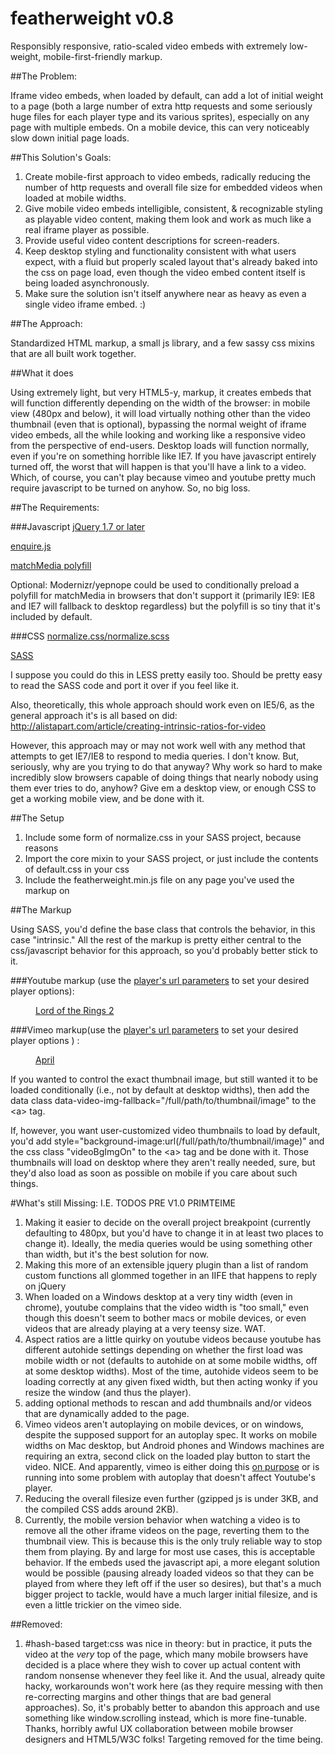 featherweight v0.8
=============

Responsibly responsive, ratio-scaled video embeds with extremely low-weight, mobile-first-friendly markup.

##The Problem: 

Iframe video embeds, when loaded by default, can add a lot of initial weight to a page (both a large number of extra http requests and some seriously huge files for each player type and its various sprites), especially on any page with multiple embeds.  On a mobile device, this can very noticeably slow down initial page loads.

##This Solution's Goals: 
1. Create mobile-first approach to video embeds, radically reducing the number of http requests and overall file size for embedded videos when loaded at mobile widths.
2. Give mobile video embeds intelligible, consistent, & recognizable styling as playable video content, making them look and work as much like a real iframe player as possible.
3. Provide useful video content descriptions for screen-readers.
4. Keep desktop styling and functionality consistent with what users expect, with a fluid but properly scaled layout that's already baked into the css on page load, even though the video embed content itself is being loaded asynchronously.
5. Make sure the solution isn't itself anywhere near as heavy as even a single video iframe embed. :)

##The Approach:

Standardized HTML markup, a small js library, and a few sassy css mixins that are all built work together.

##What it does

Using extremely light, but very HTML5-y, markup, it creates embeds that will function differently depending on the width of the browser: in mobile view (480px and below), it will load virtually nothing other than the video thumbnail (even that is optional), bypassing the normal weight of iframe video embeds, all the while looking and working like a responsive video from the perspective of end-users.  Desktop loads will function normally, even if you're on something horrible like IE7.  If you have javascript entirely turned off, the worst that will happen is that you'll have a link to a video. Which, of course, you can't play because vimeo and youtube pretty much require javascript to be turned on anyhow. So, no big loss.

##The Requirements:
	
###Javascript
[jQuery 1.7 or later](http://jquery.com/)

[enquire.js](http://wicky.nillia.ms/enquire.js/)

[matchMedia polyfill](https://github.com/paulirish/matchMedia.js/)

Optional: Modernizr/yepnope could be used to conditionally preload a polyfill for matchMedia in browsers that don't support it (primarily IE9: IE8 and IE7 will fallback to desktop regardless) but the polyfill is so tiny that it's included by default.

###CSS
[normalize.css/normalize.scss](http://necolas.github.com/normalize.css/)

[SASS](http://sass-lang.com/)

I suppose you could do this in LESS pretty easily too. Should be pretty easy to read the SASS code and port it over if you feel like it.

Also, theoretically, this whole approach should work even on IE5/6, as the general approach it's is all based on did: http://alistapart.com/article/creating-intrinsic-ratios-for-video 

However, this approach may or may not work well with any method that attempts to get IE7/IE8 to respond to media queries. I don't know. But, seriously, why are you trying to do that anyway?  Why work so hard to make incredibly slow browsers capable of doing things that nearly nobody using them ever tries to do, anyhow? Give em a desktop view, or enough CSS to get a working mobile view, and be done with it.

##The Setup

1. Include some form of normalize.css in your SASS project, because reasons
2. Import the core mixin to your SASS project, or just include the contents of default.css in your css
3. Include the featherweight.min.js file on any page you've used the markup on

##The Markup

Using SASS, you'd define the base class that controls the behavior, in this case "intrinsic."  All the rest of the markup is pretty either central to the css/javascript behavior for this approach, so you'd probably better stick to it.

###Youtube markup (use the [player's url parameters](https://developers.google.com/youtube/player_parameters#Parameters) to set your desired player options):
		<figure class="fw-intrinsic">
			<a href="//www.youtube.com/watch?v=rjx1-otbBLg&fs=1&rel=0">
				<figcaption>Lord of the Rings 2</figcaption>
			</a>
		</figure>

###Vimeo markup(use the [player's url parameters](http://developer.vimeo.com/player/embedding) to set your desired player options  ) :
		<figure class="fw-intrinsic">
			<a href="//player.vimeo.com/video/40301492?title=0&amp;byline=0&amp;portrait=0&amp;color=ffffff">
				<figcaption>April</figcaption>
			</a>
		</figure>	

If you wanted to control the exact thumbnail image, but still wanted it to be loaded conditionally (i.e., not by default at desktop widths), then add the data class data-video-img-fallback="/full/path/to/thumbnail/image" to the &lt;a&gt; tag.

If, however, you want user-customized video thumbnails to load by default, you'd add style="background-image:url(/full/path/to/thumbnail/image)" and the css class "videoBgImgOn" to the &lt;a&gt; tag and be done with it. Those thumbnails will load on desktop where they aren't really needed, sure, but they'd also load as soon as possible on mobile if you care about such things.

#What's still Missing: I.E. TODOS PRE V1.0 PRIMTEIME

1. Making it easier to decide on the overall project breakpoint (currently defaulting to 480px, but you'd have to change it in at least two places to change it). Ideally, the media queries would be using something other than width, but it's the best solution for now. 
2. Making this more of an extensible jquery plugin than a list of random custom functions all glommed together in an IIFE that happens to reply on jQuery
2. When loaded on a Windows desktop at a very tiny width (even in chrome), youtube complains that the video width is "too small," even though this doesn't seem to bother macs or mobile devices, or even videos that are already playing at a very teensy size. WAT. 
3. Aspect ratios are a little quirky on youtube videos because youtube has different autohide settings depending on whether the first load was mobile width or not (defaults to autohide on at some mobile widths, off at some desktop widths). Most of the time, autohide videos seem to be loading correctly at any given fixed width, but then acting wonky if you resize the window (and thus the player).
6. adding optional methods to rescan and add thumbnails and/or videos that are dynamically added to the page.
7. Vimeo videos aren't autoplaying on mobile devices, or on windows, despite the supposed support for an autoplay spec. It works on mobile widths on Mac desktop, but Android phones and Windows machines are requiring an extra, second click on the loaded play button to start the video. NICE. And apparently, vimeo is either doing this [on purpose](http://vimeo.com/help/faq/embedding#autoplay) or is running into some problem with autoplay that doesn't affect Youtube's player.
8. Reducing the overall filesize even further (gzipped js is under 3KB, and the compiled CSS adds around 2KB).
9. Currently, the mobile version behavior when watching a video is to remove all the other iframe videos on the page, reverting them to the thumbnail view.  This is because this is the only truly reliable way to stop them from playing.  By and large for most use cases, this is acceptable behavior.  If the embeds used the javascript api, a more elegant solution would be possible (pausing already loaded videos so that they can be played from where they left off if the user so desires), but that's a much bigger project to tackle, would have a much larger initial filesize, and is even a little trickier on the vimeo side.

##Removed:

1. #hash-based target:css was nice in theory: but in practice, it puts the video at the _very_ top of the page, which many mobile browsers have decided is a place where they wish to cover up actual content with random nonsense whenever they feel like it. And the usual, already quite hacky, workarounds won't work here (as they require messing with then re-correcting margins and other things that are bad general approaches). So, it's probably better to abandon this approach and use something like window.scrolling instead, which is more fine-tunable. Thanks, horribly awful UX collaboration between mobile browser designers and HTML5/W3C folks!  Targeting removed for the time being.